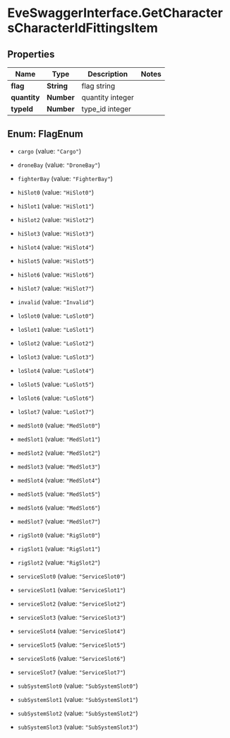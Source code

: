 # EveSwaggerInterface.GetCharactersCharacterIdFittingsItem

## Properties
Name | Type | Description | Notes
------------ | ------------- | ------------- | -------------
**flag** | **String** | flag string | 
**quantity** | **Number** | quantity integer | 
**typeId** | **Number** | type_id integer | 


<a name="FlagEnum"></a>
## Enum: FlagEnum


* `cargo` (value: `"Cargo"`)

* `droneBay` (value: `"DroneBay"`)

* `fighterBay` (value: `"FighterBay"`)

* `hiSlot0` (value: `"HiSlot0"`)

* `hiSlot1` (value: `"HiSlot1"`)

* `hiSlot2` (value: `"HiSlot2"`)

* `hiSlot3` (value: `"HiSlot3"`)

* `hiSlot4` (value: `"HiSlot4"`)

* `hiSlot5` (value: `"HiSlot5"`)

* `hiSlot6` (value: `"HiSlot6"`)

* `hiSlot7` (value: `"HiSlot7"`)

* `invalid` (value: `"Invalid"`)

* `loSlot0` (value: `"LoSlot0"`)

* `loSlot1` (value: `"LoSlot1"`)

* `loSlot2` (value: `"LoSlot2"`)

* `loSlot3` (value: `"LoSlot3"`)

* `loSlot4` (value: `"LoSlot4"`)

* `loSlot5` (value: `"LoSlot5"`)

* `loSlot6` (value: `"LoSlot6"`)

* `loSlot7` (value: `"LoSlot7"`)

* `medSlot0` (value: `"MedSlot0"`)

* `medSlot1` (value: `"MedSlot1"`)

* `medSlot2` (value: `"MedSlot2"`)

* `medSlot3` (value: `"MedSlot3"`)

* `medSlot4` (value: `"MedSlot4"`)

* `medSlot5` (value: `"MedSlot5"`)

* `medSlot6` (value: `"MedSlot6"`)

* `medSlot7` (value: `"MedSlot7"`)

* `rigSlot0` (value: `"RigSlot0"`)

* `rigSlot1` (value: `"RigSlot1"`)

* `rigSlot2` (value: `"RigSlot2"`)

* `serviceSlot0` (value: `"ServiceSlot0"`)

* `serviceSlot1` (value: `"ServiceSlot1"`)

* `serviceSlot2` (value: `"ServiceSlot2"`)

* `serviceSlot3` (value: `"ServiceSlot3"`)

* `serviceSlot4` (value: `"ServiceSlot4"`)

* `serviceSlot5` (value: `"ServiceSlot5"`)

* `serviceSlot6` (value: `"ServiceSlot6"`)

* `serviceSlot7` (value: `"ServiceSlot7"`)

* `subSystemSlot0` (value: `"SubSystemSlot0"`)

* `subSystemSlot1` (value: `"SubSystemSlot1"`)

* `subSystemSlot2` (value: `"SubSystemSlot2"`)

* `subSystemSlot3` (value: `"SubSystemSlot3"`)




